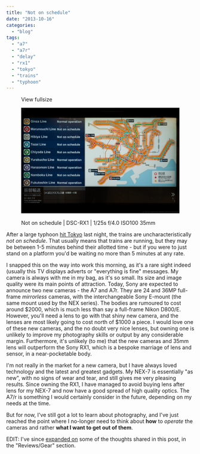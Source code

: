 ```yaml
---
title: "Not on schedule"
date: "2013-10-16"
categories: 
  - "blog"
tags: 
  - "a7"
  - "a7r"
  - "delay"
  - "rx1"
  - "tokyo"
  - "trains"
  - "typhoon"
---
```


<figure>

View fullsize

![Not on schedule | DSC-RX1 | 1/25s f/4.0 ISO100 35mm](/assets/images/d5b6b-20131016-untitled-1486.jpg)

<figcaption>



Not on schedule | DSC-RX1 | 1/25s f/4.0 ISO100 35mm





</figcaption>



</figure>

After a large typhoon [hit Tokyo](http://www.bbc.co.uk/news/world-asia-24531140) last night, the trains are uncharacteristically _not on schedule_. That usually means that trains are running, but they may be between 1-5 minutes behind their allotted time - but if you were to just stand on a platform you'd be waiting no more than 5 minutes at any rate.

I snapped this on the way into work this morning, as it's a rare sight indeed (usually this TV displays adverts or "everything is fine" messages. My camera is always with me in my bag, as it's so small. Its size and image quality were its main points of attraction. Today, Sony are expected to announce two new cameras - the A7 and A7r. They are 24 and 36MP full-frame _mirrorless_ cameras, with the interchangeable Sony E-mount (the same mount used by the NEX series). The bodies are rumoured to cost around $2000, which is much less than say a full-frame Nikon D800/E. However, you'll need a lens to go with that shiny new camera, and the lenses are most likely going to cost north of $1000 a piece. I would love one of these new cameras, and the no doubt very nice lenses, but owning one is unlikely to improve my photography skills or output by any considerable margin. Furthermore, it's unlikely (to me) that the new cameras and 35mm lens will outperform the Sony RX1, which is a bespoke marriage of lens and sensor, in a near-pocketable body.

I'm not really in the market for a new camera, but I have always loved technology and the latest and greatest gadgets. My NEX-7 is essentially "as new", with no signs of wear and tear, and still gives me very pleasing results. Since owning the RX1, I have managed to avoid buying lens after lens for my NEX-7 and now have a good spread of high quality optics. The A7/r is something I would certainly consider in the future, depending on my needs at the time.

But for now, I've still got a lot to learn about photography, and I've just reached the point where I no-longer need to think about **how** to _operate_ the cameras and rather **what I want to get out of them**.

EDIT: I've since [expanded on](http://www.martinirwinphotography.com/reviews/2013/10/17/camera-musings-sony-a7r) some of the thoughts shared in this post, in the "Reviews/Gear" section.
